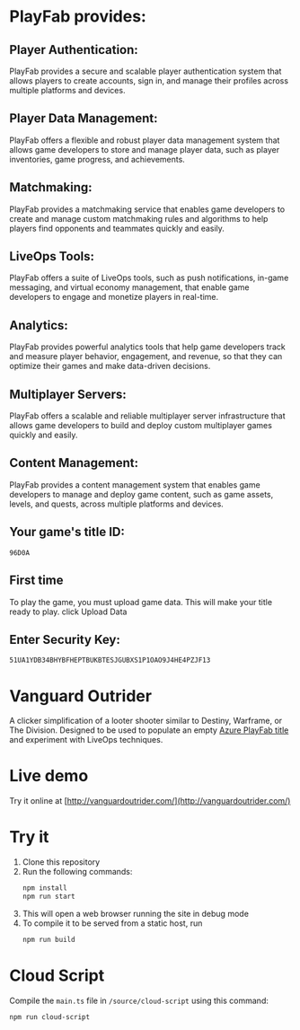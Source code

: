 # PlayFab provides:

## Player Authentication: 
PlayFab provides a secure and scalable player authentication system that allows players to create accounts, sign in, and manage their profiles across multiple platforms and devices.

## Player Data Management: 
PlayFab offers a flexible and robust player data management system that allows game developers to store and manage player data, such as player inventories, game progress, and achievements.

## Matchmaking: 
PlayFab provides a matchmaking service that enables game developers to create and manage custom matchmaking rules and algorithms to help players find opponents and teammates quickly and easily.

## LiveOps Tools: 
PlayFab offers a suite of LiveOps tools, such as push notifications, in-game messaging, and virtual economy management, that enable game developers to engage and monetize players in real-time.

## Analytics: 
PlayFab provides powerful analytics tools that help game developers track and measure player behavior, engagement, and revenue, so that they can optimize their games and make data-driven decisions.

## Multiplayer Servers: 
PlayFab offers a scalable and reliable multiplayer server infrastructure that allows game developers to build and deploy custom multiplayer games quickly and easily.

## Content Management: 
PlayFab provides a content management system that enables game developers to manage and deploy game content, such as game assets, levels, and quests, across multiple platforms and devices.

## Your game's title ID:
    96D0A

## First time
To play the game, you must upload game data. This will make your title ready to play.
click Upload Data

## Enter Security Key:
    51UA1YDB34BHYBFHEPTBUKBTESJGUBXS1P1OAO9J4HE4PZJF13

# Vanguard Outrider

A clicker simplification of a looter shooter similar to Destiny, Warframe, or The Division. Designed to be used to populate an empty [Azure PlayFab title](https://playfab.com) and experiment with LiveOps techniques.

# Live demo

Try it online at [http://vanguardoutrider.com/](http://vanguardoutrider.com/)

# Try it

1. Clone this repository
2. Run the following commands:
    ```bash
    npm install
    npm run start
    ```
3. This will open a web browser running the site in debug mode
4. To compile it to be served from a static host, run
    ```bash
    npm run build
    ```

# Cloud Script

Compile the `main.ts` file in `/source/cloud-script` using this command:

```bash
npm run cloud-script
```
